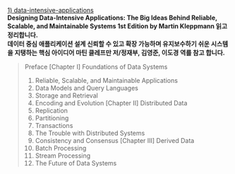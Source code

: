 [1) data-intensive-applications](https://www.amazon.com/Designing-Data-Intensive-Applications-Reliable-Maintainable-ebook/dp/B06XPJML5D/ref=nav_signin?_encoding=UTF8&qid=&sr=) <br>
**Designing Data-Intensive Applications: The Big Ideas Behind Reliable, Scalable, and Maintainable Systems 1st Edition by Martin Kleppmann  읽고 정리합니다. <br>**
**데이터 중심 애플리케이션 설계 신뢰할 수 있고 확장 가능하며 유지보수하기 쉬운 시스템을 지탱하는 핵심 아이디어 마틴 클레프만 저/정재부, 김영준, 이도경 역를 참고 합니다. <br>**
> Preface
[Chapter I] Foundations of Data Systems
> 1. Reliable, Scalable, and Maintainable Applications
> 2. Data Models and Query Languages
> 3. Storage and Retrieval
> 4. Encoding and Evolution
[Chapter II] Distributed Data
> 5. Replication
> 6. Partitioning
> 7. Transactions
> 8. The Trouble with Distributed Systems
> 9. Consistency and Consensus
[Chapter III] Derived Data
> 10. Batch Processing
> 11. Stream Processing
> 12. The Future of Data Systems